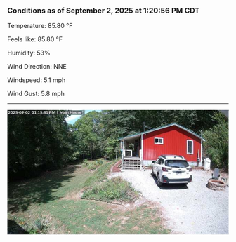 ### Conditions as of September 2, 2025 at 1:20:56 PM CDT 

Temperature: 85.80 &deg;F

Feels like: 85.80 &deg;F

Humidity: 53%

Wind Direction: NNE

Windspeed: 5.1 mph

Wind Gust: 5.8 mph

---

<img src="./images/latest.jpeg"/>

